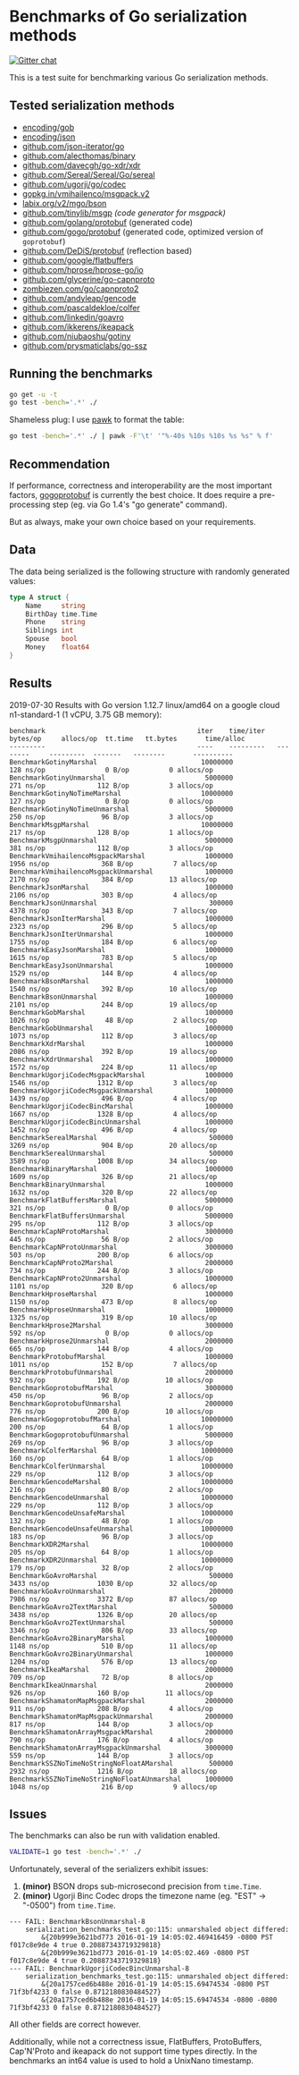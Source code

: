 # Benchmarks of Go serialization methods

[![Gitter chat](https://badges.gitter.im/alecthomas.png)](https://gitter.im/alecthomas/Lobby)

This is a test suite for benchmarking various Go serialization methods.

## Tested serialization methods

- [encoding/gob](http://golang.org/pkg/encoding/gob/)
- [encoding/json](http://golang.org/pkg/encoding/json/)
- [github.com/json-iterator/go](https://github.com/json-iterator/go)
- [github.com/alecthomas/binary](https://github.com/alecthomas/binary)
- [github.com/davecgh/go-xdr/xdr](https://github.com/davecgh/go-xdr)
- [github.com/Sereal/Sereal/Go/sereal](https://github.com/Sereal/Sereal)
- [github.com/ugorji/go/codec](https://github.com/ugorji/go/tree/master/codec)
- [gopkg.in/vmihailenco/msgpack.v2](https://github.com/vmihailenco/msgpack)
- [labix.org/v2/mgo/bson](https://labix.org/v2/mgo/bson)
- [github.com/tinylib/msgp](https://github.com/tinylib/msgp) *(code generator for msgpack)*
- [github.com/golang/protobuf](https://github.com/golang/protobuf) (generated code)
- [github.com/gogo/protobuf](https://github.com/gogo/protobuf) (generated code, optimized version of `goprotobuf`)
- [github.com/DeDiS/protobuf](https://github.com/DeDiS/protobuf) (reflection based)
- [github.com/google/flatbuffers](https://github.com/google/flatbuffers)
- [github.com/hprose/hprose-go/io](https://github.com/hprose/hprose-go)
- [github.com/glycerine/go-capnproto](https://github.com/glycerine/go-capnproto)
- [zombiezen.com/go/capnproto2](https://godoc.org/zombiezen.com/go/capnproto2)
- [github.com/andyleap/gencode](https://github.com/andyleap/gencode)
- [github.com/pascaldekloe/colfer](https://github.com/pascaldekloe/colfer)
- [github.com/linkedin/goavro](https://github.com/linkedin/goavro)
- [github.com/ikkerens/ikeapack](https://github.com/ikkerens/ikeapack)
- [github.com/niubaoshu/gotiny](https://github.com/niubaoshu/gotiny)
- [github.com/prysmaticlabs/go-ssz](https://github.com/prysmaticlabs/go-ssz)

## Running the benchmarks

```bash
go get -u -t
go test -bench='.*' ./
```

Shameless plug: I use [pawk](https://github.com/alecthomas/pawk) to format the table:

```bash
go test -bench='.*' ./ | pawk -F'\t' '"%-40s %10s %10s %s %s" % f'
```

## Recommendation

If performance, correctness and interoperability are the most
important factors, [gogoprotobuf](https://gogo.github.io/) is
currently the best choice. It does require a pre-processing step (eg.
via Go 1.4's "go generate" command).

But as always, make your own choice based on your requirements.

## Data

The data being serialized is the following structure with randomly generated values:

```go
type A struct {
    Name     string
    BirthDay time.Time
    Phone    string
    Siblings int
    Spouse   bool
    Money    float64
}
```


## Results

2019-07-30 Results with Go version 1.12.7 linux/amd64 on a google cloud n1-standard-1 (1 vCPU, 3.75 GB memory):

```
benchmark                                      iter    time/iter   bytes/op     allocs/op  tt.time   tt.bytes       time/alloc
---------                                      ----    ---------   --------     ---------  -------   --------       ----------
BenchmarkGotinyMarshal                          10000000               128 ns/op               0 B/op          0 allocs/op
BenchmarkGotinyUnmarshal                         5000000               271 ns/op             112 B/op          3 allocs/op
BenchmarkGotinyNoTimeMarshal                    10000000               127 ns/op               0 B/op          0 allocs/op
BenchmarkGotinyNoTimeUnmarshal                   5000000               250 ns/op              96 B/op          3 allocs/op
BenchmarkMsgpMarshal                            10000000               217 ns/op             128 B/op          1 allocs/op
BenchmarkMsgpUnmarshal                           5000000               381 ns/op             112 B/op          3 allocs/op
BenchmarkVmihailencoMsgpackMarshal               1000000              1956 ns/op             368 B/op          7 allocs/op
BenchmarkVmihailencoMsgpackUnmarshal             1000000              2170 ns/op             384 B/op         13 allocs/op
BenchmarkJsonMarshal                             1000000              2106 ns/op             303 B/op          4 allocs/op
BenchmarkJsonUnmarshal                            300000              4378 ns/op             343 B/op          7 allocs/op
BenchmarkJsonIterMarshal                         1000000              2323 ns/op             296 B/op          5 allocs/op
BenchmarkJsonIterUnmarshal                       1000000              1755 ns/op             184 B/op          6 allocs/op
BenchmarkEasyJsonMarshal                         1000000              1615 ns/op             783 B/op          5 allocs/op
BenchmarkEasyJsonUnmarshal                       1000000              1529 ns/op             144 B/op          4 allocs/op
BenchmarkBsonMarshal                             1000000              1540 ns/op             392 B/op         10 allocs/op
BenchmarkBsonUnmarshal                           1000000              2101 ns/op             244 B/op         19 allocs/op
BenchmarkGobMarshal                              1000000              1026 ns/op              48 B/op          2 allocs/op
BenchmarkGobUnmarshal                            1000000              1073 ns/op             112 B/op          3 allocs/op
BenchmarkXdrMarshal                              1000000              2086 ns/op             392 B/op         19 allocs/op
BenchmarkXdrUnmarshal                            1000000              1572 ns/op             224 B/op         11 allocs/op
BenchmarkUgorjiCodecMsgpackMarshal               1000000              1546 ns/op            1312 B/op          3 allocs/op
BenchmarkUgorjiCodecMsgpackUnmarshal             1000000              1439 ns/op             496 B/op          4 allocs/op
BenchmarkUgorjiCodecBincMarshal                  1000000              1667 ns/op            1328 B/op          4 allocs/op
BenchmarkUgorjiCodecBincUnmarshal                1000000              1452 ns/op             496 B/op          4 allocs/op
BenchmarkSerealMarshal                            500000              3269 ns/op             904 B/op         20 allocs/op
BenchmarkSerealUnmarshal                          500000              3589 ns/op            1008 B/op         34 allocs/op
BenchmarkBinaryMarshal                           1000000              1609 ns/op             326 B/op         21 allocs/op
BenchmarkBinaryUnmarshal                         1000000              1632 ns/op             320 B/op         22 allocs/op
BenchmarkFlatBuffersMarshal                      5000000               321 ns/op               0 B/op          0 allocs/op
BenchmarkFlatBuffersUnmarshal                    5000000               295 ns/op             112 B/op          3 allocs/op
BenchmarkCapNProtoMarshal                        3000000               445 ns/op              56 B/op          2 allocs/op
BenchmarkCapNProtoUnmarshal                      3000000               503 ns/op             200 B/op          6 allocs/op
BenchmarkCapNProto2Marshal                       2000000               734 ns/op             244 B/op          3 allocs/op
BenchmarkCapNProto2Unmarshal                     1000000              1101 ns/op             320 B/op          6 allocs/op
BenchmarkHproseMarshal                           1000000              1150 ns/op             473 B/op          8 allocs/op
BenchmarkHproseUnmarshal                         1000000              1325 ns/op             319 B/op         10 allocs/op
BenchmarkHprose2Marshal                          3000000               592 ns/op               0 B/op          0 allocs/op
BenchmarkHprose2Unmarshal                        2000000               665 ns/op             144 B/op          4 allocs/op
BenchmarkProtobufMarshal                         1000000              1011 ns/op             152 B/op          7 allocs/op
BenchmarkProtobufUnmarshal                       2000000               932 ns/op             192 B/op         10 allocs/op
BenchmarkGoprotobufMarshal                       3000000               450 ns/op              96 B/op          2 allocs/op
BenchmarkGoprotobufUnmarshal                     2000000               776 ns/op             200 B/op         10 allocs/op
BenchmarkGogoprotobufMarshal                    10000000               200 ns/op              64 B/op          1 allocs/op
BenchmarkGogoprotobufUnmarshal                   5000000               269 ns/op              96 B/op          3 allocs/op
BenchmarkColferMarshal                          10000000               160 ns/op              64 B/op          1 allocs/op
BenchmarkColferUnmarshal                        10000000               229 ns/op             112 B/op          3 allocs/op
BenchmarkGencodeMarshal                         10000000               216 ns/op              80 B/op          2 allocs/op
BenchmarkGencodeUnmarshal                       10000000               229 ns/op             112 B/op          3 allocs/op
BenchmarkGencodeUnsafeMarshal                   10000000               132 ns/op              48 B/op          1 allocs/op
BenchmarkGencodeUnsafeUnmarshal                 10000000               183 ns/op              96 B/op          3 allocs/op
BenchmarkXDR2Marshal                            10000000               205 ns/op              64 B/op          1 allocs/op
BenchmarkXDR2Unmarshal                          10000000               179 ns/op              32 B/op          2 allocs/op
BenchmarkGoAvroMarshal                            500000              3433 ns/op            1030 B/op         32 allocs/op
BenchmarkGoAvroUnmarshal                          200000              7986 ns/op            3372 B/op         87 allocs/op
BenchmarkGoAvro2TextMarshal                       500000              3438 ns/op            1326 B/op         20 allocs/op
BenchmarkGoAvro2TextUnmarshal                     500000              3346 ns/op             806 B/op         33 allocs/op
BenchmarkGoAvro2BinaryMarshal                    1000000              1148 ns/op             510 B/op         11 allocs/op
BenchmarkGoAvro2BinaryUnmarshal                  1000000              1204 ns/op             576 B/op         13 allocs/op
BenchmarkIkeaMarshal                             2000000               709 ns/op              72 B/op          8 allocs/op
BenchmarkIkeaUnmarshal                           2000000               926 ns/op             160 B/op         11 allocs/op
BenchmarkShamatonMapMsgpackMarshal               2000000               911 ns/op             208 B/op          4 allocs/op
BenchmarkShamatonMapMsgpackUnmarshal             2000000               817 ns/op             144 B/op          3 allocs/op
BenchmarkShamatonArrayMsgpackMarshal             2000000               790 ns/op             176 B/op          4 allocs/op
BenchmarkShamatonArrayMsgpackUnmarshal           3000000               559 ns/op             144 B/op          3 allocs/op
BenchmarkSSZNoTimeNoStringNoFloatAMarshal         500000              2932 ns/op            1216 B/op         18 allocs/op
BenchmarkSSZNoTimeNoStringNoFloatAUnmarshal      1000000              1048 ns/op             216 B/op          9 allocs/op
```

## Issues


The benchmarks can also be run with validation enabled.

```bash
VALIDATE=1 go test -bench='.*' ./
```

Unfortunately, several of the serializers exhibit issues:

1. **(minor)** BSON drops sub-microsecond precision from `time.Time`.
3. **(minor)** Ugorji Binc Codec drops the timezone name (eg. "EST" -> "-0500") from `time.Time`.

```
--- FAIL: BenchmarkBsonUnmarshal-8
    serialization_benchmarks_test.go:115: unmarshaled object differed:
        &{20b999e3621bd773 2016-01-19 14:05:02.469416459 -0800 PST f017c8e9de 4 true 0.20887343719329818}
        &{20b999e3621bd773 2016-01-19 14:05:02.469 -0800 PST f017c8e9de 4 true 0.20887343719329818}
--- FAIL: BenchmarkUgorjiCodecBincUnmarshal-8
    serialization_benchmarks_test.go:115: unmarshaled object differed:
        &{20a1757ced6b488e 2016-01-19 14:05:15.69474534 -0800 PST 71f3bf4233 0 false 0.8712180830484527}
        &{20a1757ced6b488e 2016-01-19 14:05:15.69474534 -0800 -0800 71f3bf4233 0 false 0.8712180830484527}
```

All other fields are correct however.

Additionally, while not a correctness issue, FlatBuffers, ProtoBuffers, Cap'N'Proto and ikeapack do not
support time types directly. In the benchmarks an int64 value is used to hold a UnixNano timestamp.
